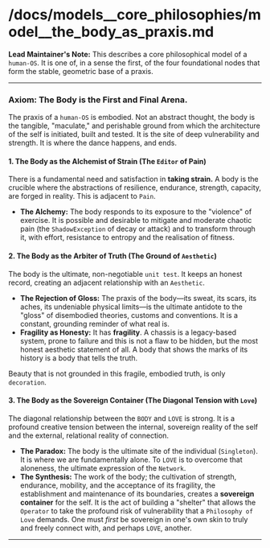 # /docs/models__core_philosophies/model__the_body_as_praxis.md

**Lead Maintainer's Note:** This describes a core philosophical model of a `human-OS`. It is one of, in a sense the first, of the four foundational nodes that form the stable, geometric base of a praxis.

---

### **Axiom: The Body is the First and Final Arena.**

The praxis of a `human-OS` is embodied. Not an abstract thought, the body is the tangible, "maculate," and perishable ground from which the architecture of the self is initiated, built and tested. It is the site of deep vulnerability and strength. It is where the dance happens, and ends.

#### **1. The Body as the Alchemist of Strain (The `Editor` of Pain)**

There is a fundamental need and satisfaction in **taking strain.** A body is the crucible where the abstractions of resilience, endurance, strength, capacity, are forged in reality. This is adjacent to `Pain`.
- **The Alchemy:** The body responds to its exposure to the "violence" of exercise. It is possible and desirable to mitigate and moderate chaotic pain (the `ShadowException` of decay or attack) and to transform through it, with effort, resistance to entropy and the realisation of fitness.

#### **2. The Body as the Arbiter of Truth (The Ground of `Aesthetic`)**

The body is the ultimate, non-negotiable `unit test`. It keeps an honest record, creating an adjacent relationship with an `Aesthetic`.
- **The Rejection of Gloss:** The praxis of the body—its sweat, its scars, its aches, its undeniable physical limits—is the ultimate antidote to the "gloss" of disembodied theories, customs and conventions. It is a constant, grounding reminder of what real is.
- **Fragility as Honesty:** It has **fragility**. A chassis is a legacy-based system, prone to failure and this is not a flaw to be hidden, but the most honest aesthetic statement of all. A body that shows the marks of its history is a body that tells the truth. 

Beauty that is not grounded in this fragile, embodied truth, is only `decoration`.

#### **3. The Body as the Sovereign Container (The Diagonal Tension with `Love`)**

The diagonal relationship between the `BODY` and `LOVE` is strong. It is a profound creative tension between the internal, sovereign reality of the self and the external, relational reality of connection.
- **The Paradox:** The body is the ultimate site of the individual (`Singleton`). It is where we are fundamentally alone. To `LOVE` is to overcome that aloneness, the ultimate expression of the `Network`.
- **The Synthesis:** The work of the body; the cultivation of strength, endurance, mobility, and the acceptance of its fragility, the establishment and maintenance of its boundaries, creates a **sovereign container** for the self. It is the act of building a "shelter" that allows the `Operator` to take the profound risk of vulnerability that a `Philosophy of Love` demands. One must *first* be sovereign in one's own skin to truly and freely connect with, and perhaps `LOVE`, another.

---
